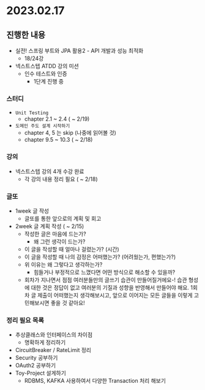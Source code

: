 # 2023.02.17

## 진행한 내용

- 실전! 스프링 부트와 JPA 활용2 - API 개발과 성능 최적화
	- 18/24강
- 넥스트스텝 ATDD 강의 미션    
	- 인수 테스트와 인증
		- 1단계 진행 중

### 스터디

- `Unit Testing`
	- chapter 2.1 ~ 2.4 ( ~ 2/19)
- `도메인 주도 설계 시작하기`
	- chapter 4, 5 는 skip (나중에 읽어볼 것)
	- chapter 9.5 ~ 10.3 ( ~ 2/18)

### 강의

- 넥스트스텝 강의 4개 수강 완료
	- 각 강의 내용 정리 필요 ( ~ 2/18)

### 글또

- 1week 글 작성
	- 글또를 통한 앞으로의 계획 및 회고
- 2week 글 계획 작성 ( ~ 2/15)
	- 작성한 글은 마음에 드는가?
		- 왜 그런 생각이 드는가?
	- 이 글을 작성할 때 얼마나 걸렸는가? (시간)
	- 이 글을 작성할 때 나의 감정은 어떠했는가? (어려웠는가, 편했는가?)
	- 위 이유는 왜 그렇다고 생각하는가?
		- 힘들거나 부정적으로 느꼈다면 어떤 방식으로 해소할 수 있을까?
	- 회차가 지나면서 점점 여러분들만의 글쓰기 습관이 만들어질거에요-! 습관 형성에 대한 것은 정답이 없고 여러분의 기질과 성향을 반영해서 만들어야 해요. 1회차 글 제출이 어떠했는지 생각해보시고, 앞으로 이어지는 모든 글들을 이렇게 고민해보시면 좋을 것 같아요!

### 정리 필요 목록

- 추상클래스와 인터페이스의 차이점
	- 명확하게 정리하기
- CircuitBreaker / RateLimit 정리
- Security 공부하기
- OAuth2 공부하기
- Toy-Project 설게하기
	- RDBMS, KAFKA 사용하여서 다양한 Transaction 처리 해보기
